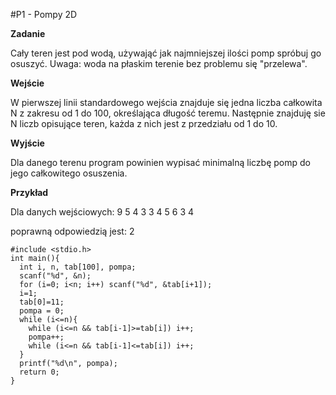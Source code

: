 #P1 - Pompy 2D


**Zadanie**

Cały teren jest pod wodą, używająć jak najmniejszej ilości pomp spróbuj go osuszyć. Uwaga: woda na płaskim terenie bez problemu się "przelewa".

**Wejście**

W pierwszej linii standardowego wejścia znajduje się jedna liczba całkowita N z zakresu od 1 do 100, określająca długość teremu. Następnie znajduję sie N liczb opisujące teren, każda z nich jest z przedziału od 1 do 10.

**Wyjście**

Dla danego terenu program powinien wypisać minimalną liczbę pomp do jego całkowitego osuszenia.

**Przykład**

Dla danych wejściowych:
9
5 4 3 3 4 5 6 3 4

poprawną odpowiedzią jest:
2


    #include <stdio.h>
    int main(){
      int i, n, tab[100], pompa;
      scanf("%d", &n);
      for (i=0; i<n; i++) scanf("%d", &tab[i+1]);
      i=1; 
      tab[0]=11; 
      pompa = 0;
      while (i<=n){
        while (i<=n && tab[i-1]>=tab[i]) i++;
        pompa++;
        while (i<=n && tab[i-1]<=tab[i]) i++;
      }
      printf("%d\n", pompa);
      return 0;
    }			
